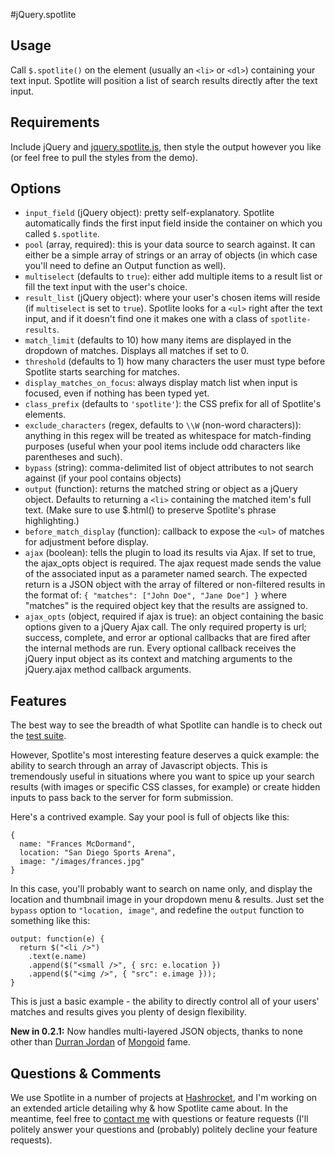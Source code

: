 #jQuery.spotlite

## Usage

Call `$.spotlite()` on the element (usually an `<li>` or `<dl>`) containing your text input. Spotlite will position a list of search results directly after the text input.

## Requirements

Include jQuery and [jquery.spotlite.js](https://github.com/camerond/jquery-spotlite/blob/master/public/javascript/jquery-spotlite.js), then style the output however you like (or feel free to pull the styles from the demo).

## Options

- `input_field` (jQuery object): pretty self-explanatory. Spotlite automatically finds the first input field inside the container on which you called `$.spotlite`.
- `pool` (array, required): this is your data source to search against. It can either be a simple array of strings or an array of objects (in which case you'll need to define an Output function as well).
- `multiselect` (defaults to `true`): either add multiple items to a result list or fill the text input with the user's choice.
- `result_list` (jQuery object): where your user's chosen items will reside (if `multiselect` is set to `true`). Spotlite looks for a `<ul>` right after the text input, and if it doesn't find one it makes one with a class of `spotlite-results`.
- `match_limit` (defaults to 10) how many items are displayed in the dropdown of matches. Displays all matches if set to 0.
- `threshold` (defaults to 1) how many characters the user must type before Spotlite starts searching for matches.
- `display_matches_on_focus`: always display match list when input is focused, even if nothing has been typed yet.
- `class_prefix` (defaults to `'spotlite'`): the CSS prefix for all of Spotlite's elements.
- `exclude_characters` (regex, defaults to `\\W` (non-word characters)): anything in this regex will be treated as whitespace for match-finding purposes (useful when your pool items include odd characters like parentheses and such).
- `bypass` (string): comma-delimited list of object attributes to not search against (if your pool contains objects)
- `output` (function): returns the matched string or object as a jQuery object. Defaults to returning a `<li>` containing the matched item's full text. (Make sure to use $.html() to preserve Spotlite's phrase highlighting.)
- `before_match_display` (function): callback to expose the `<ul>` of matches for adjustment before display.
- `ajax` (boolean): tells the plugin to load its results via Ajax. If set to true, the ajax_opts object is required. The ajax request made sends the value of the associated input as a parameter named search. The expected return is a JSON object with the array of filtered or non-filtered results in the format of:
`{ "matches": ["John Doe", "Jane Doe"] }`
where "matches" is the required object key that the results are assigned to.
- `ajax_opts` (object, required if ajax is true): an object containing the basic options given to a jQuery Ajax call. The only required property is url; success, complete, and error ar optional callbacks that are fired after the internal methods are run. Every optional callback receives the jQuery input object as its context and matching arguments to the jQuery.ajax method callback arguments.

## Features

The best way to see the breadth of what Spotlite can handle is to check out the [test suite](http://jquery-spotlite.heroku.com/test).

However, Spotlite's most interesting feature deserves a quick example: the ability to search through an array of Javascript objects. This is tremendously useful in situations where you want to spice up your search results (with images or specific CSS classes, for example) or create hidden inputs to pass back to the server for form submission.

Here's a contrived example. Say your pool is full of objects like this:

    {
      name: "Frances McDormand",
      location: "San Diego Sports Arena",
      image: "/images/frances.jpg"
    }

In this case, you'll probably want to search on name only, and display the location and thumbnail image in your dropdown menu & results. Just set the `bypass` option to `"location, image"`, and redefine the `output` function to something like this:

    output: function(e) {
      return $("<li />")
        .text(e.name)
        .append($("<small />", { src: e.location })
        .append($("<img />", { "src": e.image }));
    }

This is just a basic example - the ability to directly control all of your users' matches and results gives you plenty of design flexibility.

__New in 0.2.1:__ Now handles multi-layered JSON objects, thanks to none other than [Durran Jordan](https://twitter.com/#!/modetojoy) of [Mongoid](http://mongoid.org) fame.

## Questions & Comments

We use Spotlite in a number of projects at [Hashrocket](http://hashrocket.com), and I'm working on an extended article detailing why & how Spotlite came about. In the meantime, feel free to [contact me](http://camerondaigle.com/about) with questions or feature requests (I'll politely answer your questions and (probably) politely decline your feature requests).

